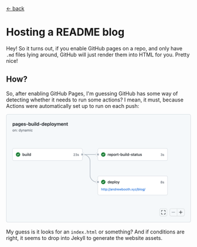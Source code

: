 [← back](/blog)

# Hosting a README blog

Hey!
So it turns out, if you enable GitHub pages on a repo, and only have `.md` files lying around, GitHub will just render them into HTML for you.
Pretty nice!

## How?

So, after enabling GitHub Pages, I'm guessing GitHub has some way of detecting whether it needs to run some actions?
I mean, it must, because Actions were automatically set up to run on each push:

[![GitHub Actions](/assets/github.com_broothie_blog_actions_runs_2715808229.png)](https://github.com/broothie/blog/actions/runs/2715818051)

My guess is it looks for an `index.html` or something?
And if conditions are right, it seems to drop into Jekyll to generate the website assets.
